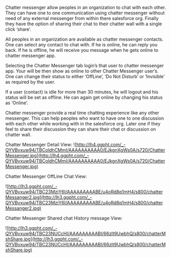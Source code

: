 Chatter messenger allow peoples in an organization to chat with each other. They can have one to one communication using chatter messenger without need of any external messenger from within there salesforce org. Finally they have the option of sharing their chat to their chatter wall with a single click ‘share’.

All peoples in an organization are available as chatter messenger contacts. One can select any contact to chat with. If he is online, he can reply you back. If he is offline, he will receive you message when he gets online to chatter messenger app.

Selecting the Chatter Messenger tab login’s that user to chatter messenger app. Your will be then show as online to other Chatter Messenger user’s. One can change their status to either ‘OffLine’, ‘Do Not Disturb’ or ‘Invisible’ as required by the user.

If a user (contact) is idle for more than 30 minutes, he will logout and his status will be set as offline. He can again get online by changing his status as ‘Online’.

Chatter messenger provide a real time chatting experience like any other messenger. This can help peoples who want to have one to one discussion with each other while working with in the salesforce org. Later one if they feel to share their discussion they can share their chat or discussion on chatter wall.

Chatter Messenger Detail View:
![http://lh4.ggpht.com/_-QYVBvxuw94/TBColdhCMmI/AAAAAAAAAA0/EJkgnXgWs0A/s720/ChatterMessenger.jpg](http://lh4.ggpht.com/_-QYVBvxuw94/TBColdhCMmI/AAAAAAAAAA0/EJkgnXgWs0A/s720/ChatterMessenger.jpg)

Chatter Messenger OffLine Chat View:

![http://lh3.ggpht.com/_-QYVBvxuw94/TBC23MziY6I/AAAAAAAAABE/u4oRd8q1mH4/s800/chatterMessanger2.jpg](http://lh3.ggpht.com/_-QYVBvxuw94/TBC23MziY6I/AAAAAAAAABE/u4oRd8q1mH4/s800/chatterMessanger2.jpg)

Chatter Messenger Shared chat History message View:

![http://lh3.ggpht.com/_-QYVBvxuw94/TBC23NUCcHI/AAAAAAAAABI/66zlt9UwbhQ/s800/chatterMshShare.jpg](http://lh3.ggpht.com/_-QYVBvxuw94/TBC23NUCcHI/AAAAAAAAABI/66zlt9UwbhQ/s800/chatterMshShare.jpg)